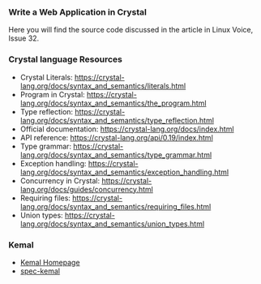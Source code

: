 ### Write a Web Application in Crystal

Here you will find the source code discussed in the article in Linux Voice, Issue 32. 


### Crystal language Resources

- Crystal Literals: https://crystal-lang.org/docs/syntax_and_semantics/literals.html
- Program in Crystal: https://crystal-lang.org/docs/syntax_and_semantics/the_program.html
- Type reflection: https://crystal-lang.org/docs/syntax_and_semantics/type_reflection.html
- Official documentation: https://crystal-lang.org/docs/index.html
- API reference: https://crystal-lang.org/api/0.19/index.html
- Type grammar: https://crystal-lang.org/docs/syntax_and_semantics/type_grammar.html
- Exception handling: https://crystal-lang.org/docs/syntax_and_semantics/exception_handling.html
- Concurrency in Crystal: https://crystal-lang.org/docs/guides/concurrency.html
- Requiring files: https://crystal-lang.org/docs/syntax_and_semantics/requiring_files.html
- Union types: https://crystal-lang.org/docs/syntax_and_semantics/union_types.html


### Kemal

- [Kemal Homepage](http://kemalcr.com/)
- [spec-kemal](https://github.com/sdogruyol/spec-kemal)
